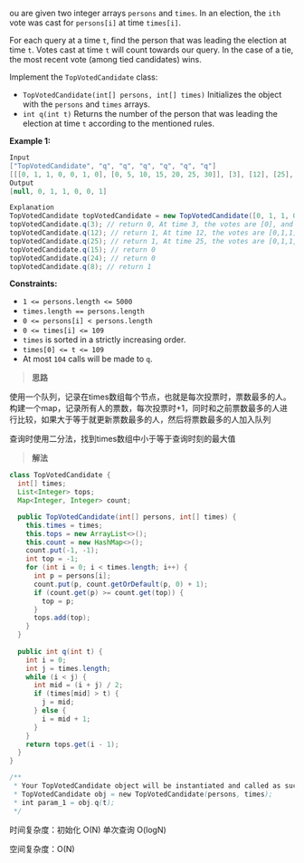 ou are given two integer arrays `persons` and `times`. In an election, the `ith` vote was cast for `persons[i]` at time `times[i]`.

For each query at a time `t`, find the person that was leading the election at time `t`. Votes cast at time `t` will count towards our query. In the case of a tie, the most recent vote (among tied candidates) wins.

Implement the `TopVotedCandidate` class:

- `TopVotedCandidate(int[] persons, int[] times)` Initializes the object with the `persons` and `times` arrays.
- `int q(int t)` Returns the number of the person that was leading the election at time `t` according to the mentioned rules.

 

**Example 1:**

```java
Input
["TopVotedCandidate", "q", "q", "q", "q", "q", "q"]
[[[0, 1, 1, 0, 0, 1, 0], [0, 5, 10, 15, 20, 25, 30]], [3], [12], [25], [15], [24], [8]]
Output
[null, 0, 1, 1, 0, 0, 1]

Explanation
TopVotedCandidate topVotedCandidate = new TopVotedCandidate([0, 1, 1, 0, 0, 1, 0], [0, 5, 10, 15, 20, 25, 30]);
topVotedCandidate.q(3); // return 0, At time 3, the votes are [0], and 0 is leading.
topVotedCandidate.q(12); // return 1, At time 12, the votes are [0,1,1], and 1 is leading.
topVotedCandidate.q(25); // return 1, At time 25, the votes are [0,1,1,0,0,1], and 1 is leading (as ties go to the most recent vote.)
topVotedCandidate.q(15); // return 0
topVotedCandidate.q(24); // return 0
topVotedCandidate.q(8); // return 1
```

 

**Constraints:**

- `1 <= persons.length <= 5000`
- `times.length == persons.length`
- `0 <= persons[i] < persons.length`
- `0 <= times[i] <= 109`
- `times` is sorted in a strictly increasing order.
- `times[0] <= t <= 109`
- At most `104` calls will be made to `q`.

> **思路**

使用一个队列，记录在times数组每个节点，也就是每次投票时，票数最多的人。构建一个map，记录所有人的票数，每次投票时+1，同时和之前票数最多的人进行比较，如果大于等于就更新票数最多的人，然后将票数最多的人加入队列

查询时使用二分法，找到times数组中小于等于查询时刻的最大值

> **解法**

```java
class TopVotedCandidate {
  int[] times;
  List<Integer> tops;
  Map<Integer, Integer> count;

  public TopVotedCandidate(int[] persons, int[] times) {
    this.times = times;
    this.tops = new ArrayList<>();
    this.count = new HashMap<>();
    count.put(-1, -1);
    int top = -1;
    for (int i = 0; i < times.length; i++) {
      int p = persons[i];
      count.put(p, count.getOrDefault(p, 0) + 1);
      if (count.get(p) >= count.get(top)) {
        top = p;
      }
      tops.add(top);
    }
  }
  
  public int q(int t) {
    int i = 0;
    int j = times.length;
    while (i < j) {
      int mid = (i + j) / 2;
      if (times[mid] > t) {
        j = mid;
      } else {
        i = mid + 1;
      }
    }
    return tops.get(i - 1);
  }
}

/**
 * Your TopVotedCandidate object will be instantiated and called as such:
 * TopVotedCandidate obj = new TopVotedCandidate(persons, times);
 * int param_1 = obj.q(t);
 */
```

时间复杂度：初始化 O(N)   单次查询 O(logN)

空间复杂度：O(N)